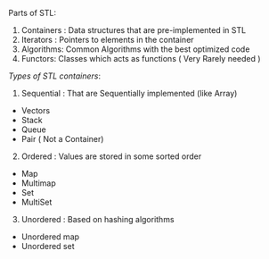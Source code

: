 Parts of STL:

1) Containers : Data structures that are pre-implemented in STL
2) Iterators : Pointers to elements in the container
3) Algorithms: Common Algorithms with the best optimized code
4) Functors: Classes which acts as functions ( Very Rarely needed )


*Types of STL containers*:

1) Sequential : That are Sequentially implemented (like Array)
  - Vectors
  - Stack
  - Queue 
  - Pair ( Not a Container)



2) Ordered : Values are stored in some sorted order
 - Map
 - Multimap
 - Set
 - MultiSet


3) Unordered : Based on hashing algorithms
  - Unordered map
  - Unordered set